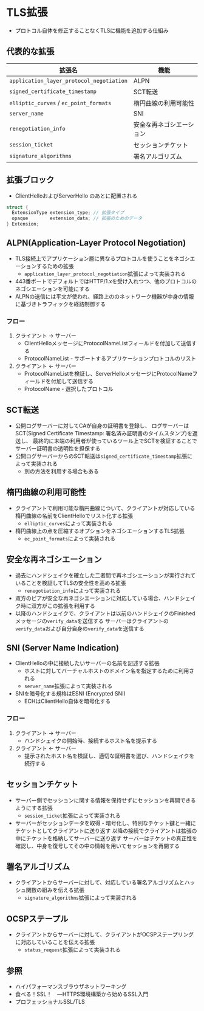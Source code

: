# TLS拡張
- プロトコル自体を修正することなくTLSに機能を追加する仕組み

## 代表的な拡張
| 拡張名                                   | 機能                     |
| -                                        | -                        |
| `application_layer_protocol_negotiation` | ALPN                     |
| `signed_certificate_timestamp`           | SCT転送                  |
| `elliptic_curves` / `ec_point_formats`   | 楕円曲線の利用可能性     |
| `server_name`                            | SNI                      |
| `renegotiation_info`                     | 安全な再ネゴシエーション |
| `session_ticket`                         | セッションチケット       |
| `signature_algorithms`                   | 署名アルゴリズム         |

## 拡張ブロック
- ClientHelloおよびServerHello のあとに配置される

```c
struct {
  ExtensionType extension_type; // 拡張タイプ
  opaque        extension_data; // 拡張のためのデータ
} Extension;
```

## ALPN(Application-Layer Protocol Negotiation)
- TLS接続上でアプリケーション層に異なるプロトコルを使うことをネゴシエーションするための拡張
  - `application_layer_protocol_negotiation`拡張によって実装される
- 443番ポートでデフォルトではHTTP/1.xを受け入れつつ、他のプロトコルのネゴシエーションを可能にする
- ALPNの送信には平文が使われ、経路上ののネットワーク機器が中身の情報に基づきトラフィックを経路制御する

### フロー
1. クライアント -> サーバー
    - ClientHelloメッセージにProtocolNameListフィールドを付加して送信する
    - ProtocolNameList - サポートするアプリケーションプロトコルのリスト
2. クライアント <- サーバー
    - ProtocolNameListを検証し、ServerHelloメッセージにProtocolNameフィールドを付加して送信する
    - ProtocolName - 選択したプロトコル

## SCT転送
- 公開ログサーバーに対してCAが自身の証明書を登録し、
  ログサーバーはSCT(Signed Certificate Timestamp: 署名済み証明書のタイムスタンプ)を返送し、
  最終的に末端の利用者が使っているツール上でSCTを検証することで
  サーバー証明書の透明性を担保する
- 公開ログサーバーからのSCT転送は`signed_certificate_timestamp`拡張によって実装される
  - 別の方法を利用する場合もある

## 楕円曲線の利用可能性
- クライアントで利用可能な楕円曲線について、クライアントが対応している楕円曲線の名前をClientHelloでリスト化する拡張
  - `elliptic_curves`によって実装される
- 楕円曲線上の点を圧縮するオプションをネゴシエーションするTLS拡張
  - `ec_point_formats`によって実装される

## 安全な再ネゴシエーション
- 過去にハンドシェイクを確立した二者間で再ネゴシエーションが実行されていることを検証してTLSの安全性を高める拡張
  - `renegotiation_info`によって実装される
- 双方のピアが安全な再ネゴシエーションに対応している場合、ハンドシェイク時に双方がこの拡張を利用する
- 以降のハンドシェイクで、クライアントは以前のハンドシェイクのFinished メッセージの`verify_data`を送信する
  サーバーはクライアントの`verify_data`および自分自身の`verify_data`を送信する

## SNI (Server Name Indication)
- ClientHelloの中に接続したいサーバーの名前を記述する拡張
  - ホストに対してバーチャルホストのドメイン名を指定するために利用される
  - `server_name`拡張によって実装される
- SNIを暗号化する規格はESNI (Encrypted SNI)
  - ECHはClientHello自体を暗号化する

### フロー
1. クライアント -> サーバー
    - ハンドシェイクの開始時、接続するホスト名を提示する
2. クライアント <- サーバー
    - 提示されたホスト名を検証し、適切な証明書を選び、ハンドシェイクを続行する

## セッションチケット
- サーバー側でセッションに関する情報を保持せずにセッションを再開できるようにする拡張
  - `session_ticket`拡張によって実装される
- サーバーがセッションデータを取得・暗号化し、特別なチケット鍵と一緒にチケットとしてクライアントに送り返す
  以降の接続でクライアントは拡張の中にチケットを格納してサーバーに送り返す
  サーバーはチケットの真正性を確認し、中身を復号してその中の情報を用いてセッションを再開する

## 署名アルゴリズム
- クライアントからサーバーに対して、対応している署名アルゴリズムとハッシュ関数の組みを伝える拡張
  - `signature_algorithms`拡張によって実装される

## OCSPステープル
- クライアントからサーバーに対して、クライアントがOCSPステープリングに対応していることを伝える拡張
  - `status_request`拡張によって実装される

## 参照
- ハイパフォーマンスブラウザネットワーキング
- 食べる！SSL！　―HTTPS環境構築から始めるSSL入門
- プロフェッショナルSSL/TLS
